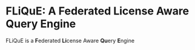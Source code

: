 # FLiQuE: A **F**ederated **Li**cense Aware **Qu**ery **E**ngine

FLiQuE is a **F**ederated **Li**cense Aware **Qu**ery **E**ngine